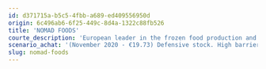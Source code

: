 ```yaml
---
id: d371715a-b5c5-4fbb-a689-ed409556950d
origin: 6c496ab6-6f25-449c-8d4a-1322c88fb526
title: 'NOMAD FOODS'
courte_description: 'European leader in the frozen food production and distribution'
scenario_achat: '(November 2020 - €19.73) Defensive stock. High barriers to entry (trademarks, production and distribution network, relationships with grocery stores). Generates substantial free cash flow. 9.2% share repurchase in September 2020 at US $25.50. Good balance sheet for the sector = approximately 2.8 X EBITDA. Positive organic growth and potential for acquisitions. Leaders have a lot of actions. Reasonable valuation. Deserves a P / E ratio similar to the market.'
slug: nomad-foods
---
```

